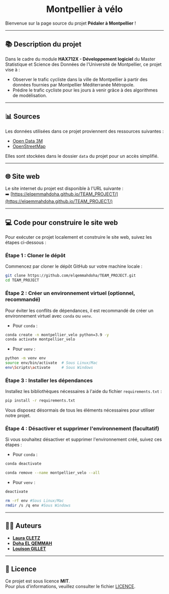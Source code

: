 <h1 style="text-align: center;">Montpellier à vélo</h1>

Bienvenue sur la page source du projet **Pédaler à Montpellier** !

---

## 📚 Description du projet 

Dans le cadre du module **HAX712X - Développement logiciel** du Master Statistique et Science des Données de l'Université de Montpellier, ce projet vise à :  
- Observer le trafic cycliste dans la ville de Montpellier à partir des données fournies par Montpellier Méditerranée Métropole.  
- Prédire le trafic cycliste pour les jours à venir grâce à des algorithmes de modélisation.  

---

## 📊 Sources 

Les données utilisées dans ce projet proviennent des ressources suivantes :  
- [Open Data 3M](https://data.montpellier3m.fr/dataset/comptages-velo-et-pieton-issus-des-compteurs-de-velo)  
- [OpenStreetMap](https://www.openstreetmap.org/#map=6/46.45/2.21)  

Elles sont stockées dans le dossier `data` du projet pour un accès simplifié.  

---

## 🌐 Site web 

Le site internet du projet est disponible à l'URL suivante :  
➡️ [https://elqemmahdoha.github.io/TEAM_PROJECT/](https://elqemmahdoha.github.io/TEAM_PROJECT/)

---

## 💻 Code pour construire le site web 

Pour exécuter ce projet localement et construire le site web, suivez les étapes ci-dessous :  

### Étape 1 : Cloner le dépôt 
Commencez par cloner le dépôt GitHub sur votre machine locale :  
```bash
git clone https://github.com/elqemmahdoha/TEAM_PROJECT.git
cd TEAM_PROJECT
```
### Étape 2 : Créer un environnement virtuel (optionnel, recommandé)
Pour éviter les conflits de dépendances, il est recommandé de créer un environnement virtuel avec `conda` ou `venv`.

 - Pour `conda` : 
```bash
conda create -n montpellier_velo python=3.9 -y
conda activate montpellier_velo
```
 - Pour `venv` : 
```bash
python -m venv env
source env/bin/activate  # Sous Linux/Mac
env\Scripts\activate     # Sous Windows
```
### Étape 3 : Installer les dépendances 
Installez les bibliothèques nécessaires à l'aide du fichier `requirements.txt` :
```bash
pip install -r requirements.txt
```
Vous disposez désormais de tous les éléments nécessaires pour utiliser notre projet. 

### Étape 4 : Désactiver et supprimer l'environnement (facultatif)
Si vous souhaitez désactiver et supprimer l'environnement créé, suivez ces étapes :  

- Pour `conda` :

```bash
conda deactivate
```

```bash
conda remove --name montpellier_velo --all
```

- Pour `venv` :

```bash
deactivate
```

```bash
rm -rf env #Sous Linux/Mac
rmdir /s /q env #Sous Windows 
```

--- 

## 👩‍💻 Auteurs 

- [**Laura CLETZ**](https://github.com/lcletz)  
- [**Doha EL QEMMAH**](https://github.com/elqemmahdoha)  
- [**Louison GILLET**](https://github.com/LouisonGillet)  

---

## 📄 Licence 

Ce projet est sous licence **MIT**.  
Pour plus d'informations, veuillez consulter le fichier [LICENCE](https://github.com/elqemmahdoha/TEAM_PROJECT/blob/main/LICENSE).  
